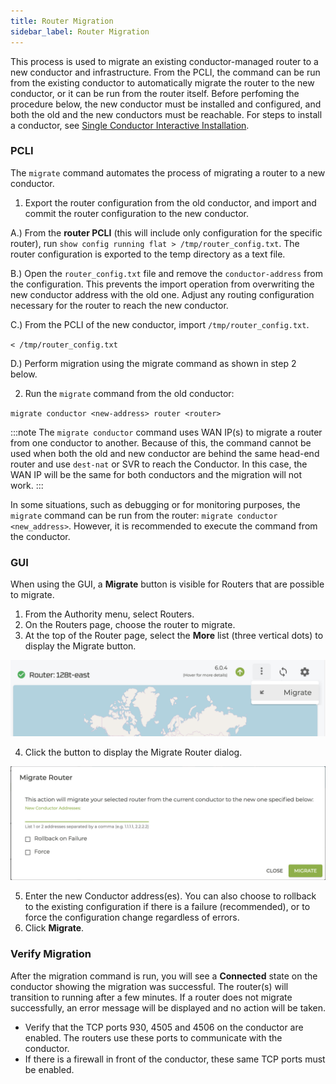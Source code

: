 ```yaml
---
title: Router Migration
sidebar_label: Router Migration
---
```


This process is used to migrate an existing conductor-managed router to a new conductor and infrastructure. From the PCLI, the command can be run from the existing conductor to automatically migrate the router to the new conductor, or it can be run from the router itself. Before perfoming the procedure below, the new conductor must be installed and configured, and both the old and the new conductors must be reachable. For steps to install a conductor, see [Single Conductor Interactive Installation](single_conductor_install.mdx).

### PCLI

The `migrate` command automates the process of migrating a router to a new conductor. 

1. Export the router configuration from the old conductor, and import and commit the router configuration to the new conductor. 

 A.) From the **router PCLI** (this will include only configuration for the specific router), run `show config running flat > /tmp/router_config.txt`. The router configuration is exported to the temp directory as a text file.

 B.) Open the `router_config.txt` file and remove the `conductor-address` from the configuration. This prevents the import operation from overwriting the new conductor address with the old one. Adjust any routing configuration necessary for the router to reach the new conductor.

 C.) From the PCLI of the new conductor, import `/tmp/router_config.txt`.

 `< /tmp/router_config.txt`

 D.) Perform migration using the migrate command as shown in step 2 below.

2. Run the `migrate` command from the old conductor: 

 `migrate conductor <new-address> router <router>`

:::note
The `migrate conductor` command uses WAN IP(s) to migrate a router from one conductor to another. Because of this, the command cannot be used when both the old and new conductor are behind the same head-end router and use `dest-nat` or SVR to reach the Conductor. In this case, the WAN IP will be the same for both conductors and the migration will not work.
:::

In some situations, such as debugging or for monitoring purposes, the `migrate` command can be run from the router: `migrate conductor <new_address>`. However, it is recommended to execute the command from the conductor. 

### GUI

When using the GUI, a **Migrate** button is visible for Routers that are possible to migrate. 

1. From the Authority menu, select Routers.
2. On the Routers page, choose the router to migrate.
3. At the top of the Router page, select the **More** list (three vertical dots) to display the Migrate button.

 ![Migrate Button](/img/howto_migrate_router_button.png)

4. Click the button to display the Migrate Router dialog.

 ![Migrate Dialog](/img/howto_migrate_router_dialog.png)

5. Enter the new Conductor address(es). You can also choose to rollback to the existing configuration if there is a failure (recommended), or to force the configuration change regardless of errors.
6. Click **Migrate**.

### Verify Migration

After the migration command is run, you will see a **Connected** state on the conductor showing the migration was successful. The router(s) will transition to running after a few minutes. If a router does not migrate successfully, an error message will be displayed and no action will be taken.

- Verify that the TCP ports 930, 4505 and 4506 on the conductor are enabled. The routers use these ports to communicate with the conductor.
- If there is a firewall in front of the conductor, these same TCP ports must be enabled.